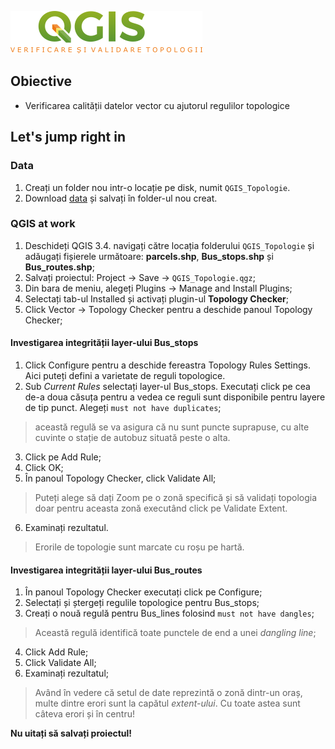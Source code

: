 ![logo](https://github.com/iungurianu/qgis-pe-intelesul-tuturor/blob/master/04_QGIS_Verificare_si_validare_topologii/verificare_topologii_logo.png)
## Obiective
* Verificarea calității datelor vector cu ajutorul regulilor topologice

## Let's jump right in
### Data
1. Creați un folder nou intr-o locație pe disk, numit `QGIS_Topologie`.
2. Download [data](https://github.com/iungurianu/qgis-pe-intelesul-tuturor/tree/master/04_QGIS_Verificare_si_validare_topologii/Data) și salvați în folder-ul nou creat.
### QGIS at work
1. Deschideți QGIS 3.4. navigați către locația folderului `QGIS_Topologie` și adăugați fișierele următoare: **parcels.shp**, **Bus_stops.shp** și **Bus_routes.shp**;
2. Salvați proiectul: Project -> Save -> `QGIS_Topologie.qgz`;
3. Din bara de meniu, alegeți Plugins -> Manage and Install Plugins;
4. Selectați tab-ul Installed și activați plugin-ul **Topology Checker**;
5. Click Vector -> Topology Checker pentru a deschide panoul Topology Checker;

#### Investigarea integrității layer-ului Bus_stops
1. Click Configure pentru a deschide fereastra Topology Rules Settings. Aici puteți defini a varietate de reguli topologice.
2. Sub *Current Rules* selectați layer-ul Bus_stops. Executați click pe cea de-a doua căsuța pentru a vedea ce reguli sunt disponibile pentru layere de tip punct. Alegeți `must not have duplicates`;
> această regulă se va asigura că nu sunt puncte suprapuse, cu alte cuvinte o stație de autobuz situată peste o alta.
3. Click pe Add Rule;
4. Click OK;
5. În panoul Topology Checker, click Validate All;
> Puteți alege să dați Zoom pe o zonă specifică și să validați topologia doar pentru aceasta zonă executând click pe Validate Extent.
6. Examinați rezultatul.
> Erorile de topologie sunt marcate cu roșu pe hartă.

#### Investigarea integrității layer-ului Bus_routes
1. În panoul Topology Checker executați click pe Configure;
2. Selectați și ștergeți regulile topologice pentru Bus_stops;
3. Creați o nouă regulă pentru Bus_lines folosind `must not have dangles`;
> Această regulă identifică toate punctele de end a unei *dangling line*;
4. Click Add Rule;
5. Click Validate All;
6. Examinați rezultatul;
> Având în vedere că setul de date reprezintă o zonă dintr-un oraș, multe dintre erori sunt la capătul *extent-ului*. Cu toate astea sunt câteva erori și în centru!

**Nu uitați să salvați proiectul!**

